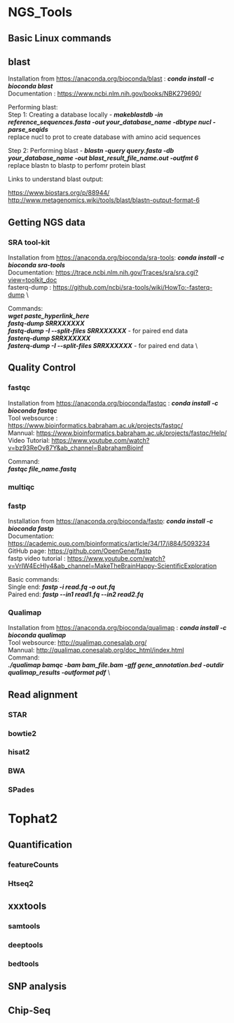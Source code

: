 # NGS_Tools

## Basic Linux commands

## blast

Installation from https://anaconda.org/bioconda/blast : ***conda install -c bioconda blast*** \
Documentation : https://www.ncbi.nlm.nih.gov/books/NBK279690/ 
>
Performing blast: \
Step 1: Creating a database locally - ***makeblastdb -in reference_sequences.fasta -out your_database_name -dbtype nucl -parse_seqids*** \
replace nucl to prot to create database with amino acid sequences 
>
Step 2: Performing blast - ***blastn -query query.fasta -db your_database_name -out blast_result_file_name.out -outfmt 6*** \
replace blastn to blastp to perfomr protein blast 
>
Links to understand blast output:
>
https://www.biostars.org/p/88944/  
http://www.metagenomics.wiki/tools/blast/blastn-output-format-6

## Getting NGS data

### SRA tool-kit

Installation from https://anaconda.org/bioconda/sra-tools: ***conda install -c bioconda sra-tools*** \
Documentation: https://trace.ncbi.nlm.nih.gov/Traces/sra/sra.cgi?view=toolkit_doc \
fasterq-dump : https://github.com/ncbi/sra-tools/wiki/HowTo:-fasterq-dump \
>
Commands: \
***wget paste_hyperlink_here*** \
***fastq-dump SRRXXXXXX*** \
***fastq-dump -I --split-files SRRXXXXXX*** - for paired end data \
***fasterq-dump SRRXXXXXX*** \
***fasterq-dump -I --split-files SRRXXXXXX*** - for paired end data \





## Quality Control
### fastqc
>
Installation from https://anaconda.org/bioconda/fastqc : ***conda install -c bioconda fastqc*** \
Tool websource : https://www.bioinformatics.babraham.ac.uk/projects/fastqc/ \
Mannual: https://www.bioinformatics.babraham.ac.uk/projects/fastqc/Help/ \
Video Tutorial: https://www.youtube.com/watch?v=bz93ReOv87Y&ab_channel=BabrahamBioinf 
>
Command: \
***fastqc file_name.fastq*** 
>
### multiqc
### fastp
>
Installation from https://anaconda.org/bioconda/fastp: ***conda install -c bioconda fastp*** \
Documentation: https://academic.oup.com/bioinformatics/article/34/17/i884/5093234 \
GitHub page: https://github.com/OpenGene/fastp \
fastp video tutorial : https://www.youtube.com/watch?v=VrIW4EcHly4&ab_channel=MakeTheBrainHappy-ScientificExploration 
>
Basic commands: \
Single end: ***fastp -i read.fq -o out.fq*** \
Paired end: ***fastp --in1 read1.fq --in2 read2.fq*** 

### Qualimap
>
Installation from https://anaconda.org/bioconda/qualimap : ***conda install -c bioconda qualimap*** \
Tool websource: http://qualimap.conesalab.org/ \
Mannual: http://qualimap.conesalab.org/doc_html/index.html \
Command:\
***./qualimap bamqc -bam bam_file.bam -gff gene_annotation.bed -outdir qualimap_results -outformat pdf*** \




## Read alignment

### STAR
### bowtie2
### hisat2
### BWA
### SPades
# Tophat2

## Quantification
### featureCounts
### Htseq2


## xxxtools
### samtools
### deeptools
### bedtools


## SNP analysis

## Chip-Seq






